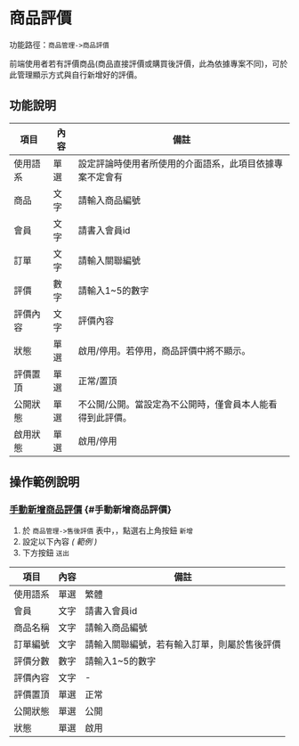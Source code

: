 # 商品評價

功能路徑：`商品管理->商品評價`

前端使用者若有評價商品(商品直接評價或購買後評價，此為依據專案不同)，可於此管理顯示方式與自行新增好的評價。

## 功能說明

| 項目 | 內容 | 備註 |
| --- | --- | --- |
| 使用語系 | 單選 | 設定評論時使用者所使用的介面語系，此項目依據專案不定會有 |
| 商品 | 文字 | 請輸入商品編號 |
| 會員 | 文字 | 請書入會員id |
| 訂單 | 文字 | 請輸入關聯編號 |
| 評價 | 數字 | 請輸入1~5的數字 |
| 評價內容 | 文字 | 評價內容 |
| 狀態 | 單選 | 啟用/停用。若停用，商品評價中將不顯示。 |
| 評價置頂 | 單選 | 正常/置頂 |
| 公開狀態 | 單選 | 不公開/公開。當設定為不公開時，僅會員本人能看得到此評價。 |
| 啟用狀態 | 單選 | 啟用/停用 |

## 操作範例說明

### [手動新增商品評價](/guide/product-rating#手動新增商品評價) {#手動新增商品評價}

1. 於 `商品管理->售後評價` 表中，，點選右上角按鈕 `新增`
3. 設定以下內容 _( 範例 )_
3. 下方按鈕 `送出`

| 項目 | 內容 | 備註 |
| --- | --- | --- |
| 使用語系 | 單選 | 繁體 |
| 會員 | 文字 | 請書入會員id |
| 商品名稱 | 文字 | 請輸入商品編號 |
| 訂單編號 | 文字 | 請輸入關聯編號，若有輸入訂單，則屬於售後評價 |
| 評價分數 | 數字 | 請輸入1~5的數字 |
| 評價內容 | 文字 | - |
| 評價置頂 | 單選 | 正常 |
| 公開狀態 | 單選 | 公開 |
| 狀態 | 單選 | 啟用 |
